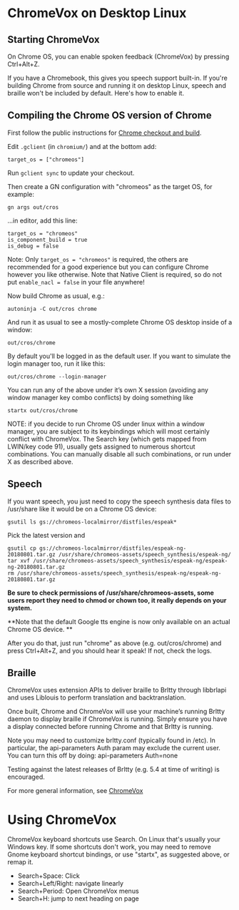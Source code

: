 # ChromeVox on Desktop Linux

## Starting ChromeVox

On Chrome OS, you can enable spoken feedback (ChromeVox) by pressing Ctrl+Alt+Z.

If you have a Chromebook, this gives you speech support built-in. If you're
building Chrome from source and running it on desktop Linux, speech and braille
won't be included by default. Here's how to enable it.

## Compiling the Chrome OS version of Chrome

First follow the public instructions for
[Chrome checkout and build](https://www.chromium.org/developers/how-tos/get-the-code).

Edit `.gclient` (in `chromium/`) and at the bottom add:

```
target_os = ["chromeos"]
```

Run `gclient sync` to update your checkout.

Then create a GN configuration with "chromeos" as the target OS, for example:

```
gn args out/cros
```

...in editor, add this line:

```
target_os = "chromeos"
is_component_build = true
is_debug = false
```

Note: Only ```target_os = "chromeos"``` is required, the others are recommended
for a good experience but you can configure Chrome however you like otherwise.
Note that Native Client is required, so do not put `enable_nacl = false` in
your file anywhere!

Now build Chrome as usual, e.g.:

```
autoninja -C out/cros chrome
```

And run it as usual to see a mostly-complete Chrome OS desktop inside
of a window:

```
out/cros/chrome
```

By default you'll be logged in as the default user. If you want to
simulate the login manager too, run it like this:

```
out/cros/chrome --login-manager
```

You can run any of the above under it’s own X session (avoiding any window
manager key combo conflicts) by doing something like

```
startx out/cros/chrome
```

NOTE: if you decide to run Chrome OS under linux within a window manager, you
are subject to its keybindings which will most certainly conflict with
ChromeVox. The Search key (which gets mapped from LWIN/key code 91), usually
gets assigned to numerous shortcut combinations. You can manually disable all
such combinations, or run under X as described above.

## Speech

If you want speech, you just need to copy the speech synthesis data files to
/usr/share like it would be on a Chrome OS device:

```
gsutil ls gs://chromeos-localmirror/distfiles/espeak*
```

Pick the latest version and

```
gsutil cp gs://chromeos-localmirror/distfiles/espeak-ng-20180801.tar.gz /usr/share/chromeos-assets/speech_synthesis/espeak-ng/
tar xvf /usr/share/chromeos-assets/speech_synthesis/espeak-ng/espeak-ng-20180801.tar.gz
rm /usr/share/chromeos-assets/speech_synthesis/espeak-ng/espeak-ng-20180801.tar.gz
```

**Be sure to check permissions of /usr/share/chromeos-assets, some users report
they need to chmod or chown too, it really depends on your system.**

**Note that the default Google tts engine is now only available on an actual
Chrome OS device. **

After you do that, just run "chrome" as above (e.g. out/cros/chrome) and press
Ctrl+Alt+Z, and you should hear it speak! If not, check the logs.

## Braille

ChromeVox uses extension APIs to deliver braille to Brltty through libbrlapi
and uses Liblouis to perform translation and backtranslation.

Once built, Chrome and ChromeVox will use your machine’s running Brltty
daemon to display braille if ChromeVox is running. Simply ensure you have a
display connected before running Chrome and that Brltty is running.

Note you may need to customize brltty.conf (typically found in /etc).
In particular, the api-parameters Auth param may exclude the current user.
You can turn this off by doing:
api-parameters Auth=none

Testing against the latest releases of Brltty (e.g. 5.4 at time of writing) is
encouraged.

For more general information, see [ChromeVox](chromevox.md)

# Using ChromeVox

ChromeVox keyboard shortcuts use Search. On Linux that's usually your Windows
key. If some shortcuts don't work, you may need to remove Gnome keyboard
shortcut bindings, or use "startx", as suggested above, or remap it.

* Search+Space: Click
* Search+Left/Right: navigate linearly
* Search+Period: Open ChromeVox menus
* Search+H: jump to next heading on page
